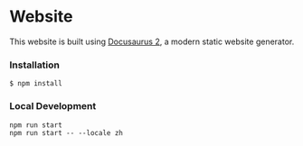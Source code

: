 # Website

This website is built using [Docusaurus 2](https://docusaurus.io/), a modern static website generator.

### Installation

```
$ npm install
```

### Local Development

```
npm run start
npm run start -- --locale zh
```